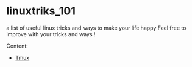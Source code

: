 # linuxtriks_101
a list of useful linux tricks and ways to make your life happy 
Feel free to improve with your tricks and ways !


Content: 

* [Tmux](https://github.com/bwiko/linuxtricks_101/Tmux/README.md)
